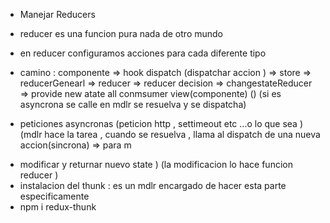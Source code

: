 * Manejar Reducers
* reducer es una funcion pura nada de otro mundo 
* en reducer configuramos acciones para cada diferente tipo 


* camino : componente => hook dispatch (dispatchar accion ) => store => reducerGenearl => reducer => reducer decision => changestateReducer => provide new atate all conmsumer view(componente) (<asi facil hacemos dispatch de una accion o acciones sincronas>)  (si es asyncrona se calle en mdlr se resuelva y se dispatcha)



 
 * peticiones asyncronas (peticion http , settimeout etc ...o lo que sea ) (mdlr hace la tarea , cuando se resuelva , llama al dispatch de una nueva accion(sincrona) => para m
- modificar  y returnar nuevo state ) (la modificacion lo hace funcion reducer ) 
- instalacion del thunk : es un mdlr encargado de hacer esta parte especificamente 
- npm i redux-thunk
